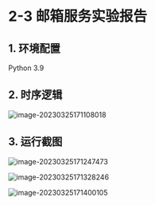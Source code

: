 # 2-3 邮箱服务实验报告

## 1. 环境配置

Python 3.9

## 2. 时序逻辑

![image-20230325171108018](C:\Users\yukino\AppData\Roaming\Typora\typora-user-images\image-20230325171108018.png)

## 3. 运行截图

![image-20230325171247473](C:\Users\yukino\AppData\Roaming\Typora\typora-user-images\image-20230325171247473.png)

![image-20230325171328246](C:\Users\yukino\AppData\Roaming\Typora\typora-user-images\image-20230325171328246.png)

![image-20230325171400105](C:\Users\yukino\AppData\Roaming\Typora\typora-user-images\image-20230325171400105.png)